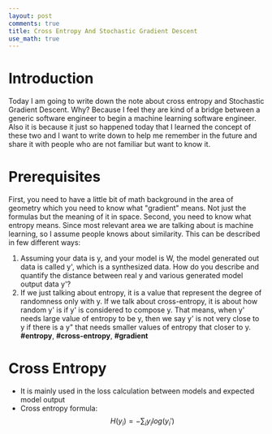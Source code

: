 ```yaml
---
layout: post
comments: true
title: Cross Entropy And Stochastic Gradient Descent
use_math: true
---
```

# Introduction
Today I am going to write down the note about cross entropy and Stochastic Gradient Descent. Why? Because I feel they are kind of a bridge between a generic software engineer to begin a machine learning software engineer. Also it is because it just so happened today that I learned the concept of these two and I want to write down to help me remember in the future and share it with people who are not familiar but want to know it.

# Prerequisites
First, you need to have a little bit of math background in the area of geometry which you need to know what "gradient" means. Not just the formulas but the meaning of it in space. Second, you need to know what entropy means. Since most relevant area we are talking about is machine learning, so I assume people knows about similarity. This can be described in few different ways:
1. Assuming your data is y, and your model is W, the model generated out data is called y', which is a synthesized data. How do you describe and quantify the distance between real y and various generated model output data y'?
2. If we just talking about entropy, it is a value that represent the degree of randomness only with y. If we talk about cross-entropy, it is about how random y' is if y' is considered to compose y. That means, when y' needs large value of entropy to be y, then we say y' is not very close to y if there is a y" that needs smaller values of entropy that closer to y.
__#entropy__, __#cross-entropy__, __#gradient__

# Cross Entropy
* It is mainly used in the loss calculation between models and expected model output
* Cross entropy formula:
$$
H(y_i)= -\sum_i y_ilog(y_i')
$$
